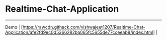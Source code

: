 # Realtime-Chat-Application  
______________________________________________________________________________________________________________________________________
Demo | [https://rawcdn.githack.com/vishwajeet1207/Realtime-Chat-Application/afe2fd9ec0d5366282ba065fc5655de77cceeab8/index.html] |
